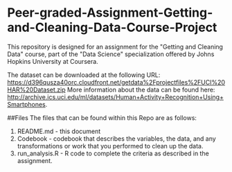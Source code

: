 # Peer-graded-Assignment-Getting-and-Cleaning-Data-Course-Project

This repository is designed for an assignment for the "Getting and Cleaning Data" course, part of the "Data Science" specialization offered by Johns Hopkins University at Coursera.

The dataset can be downloaded at the following URL: https://d396qusza40orc.cloudfront.net/getdata%2Fprojectfiles%2FUCI%20HAR%20Dataset.zip
More information about the data can be found here:
http://archive.ics.uci.edu/ml/datasets/Human+Activity+Recognition+Using+Smartphones.

##Files
The files that can be found within this Repo are as follows:  

1. README.md - this document  
2. Codebook - codebook that describes the variables, the data, and any transformations or work that you performed to clean up the data.  
2. run_analysis.R - R code to complete the criteria as described in the assignment.  
